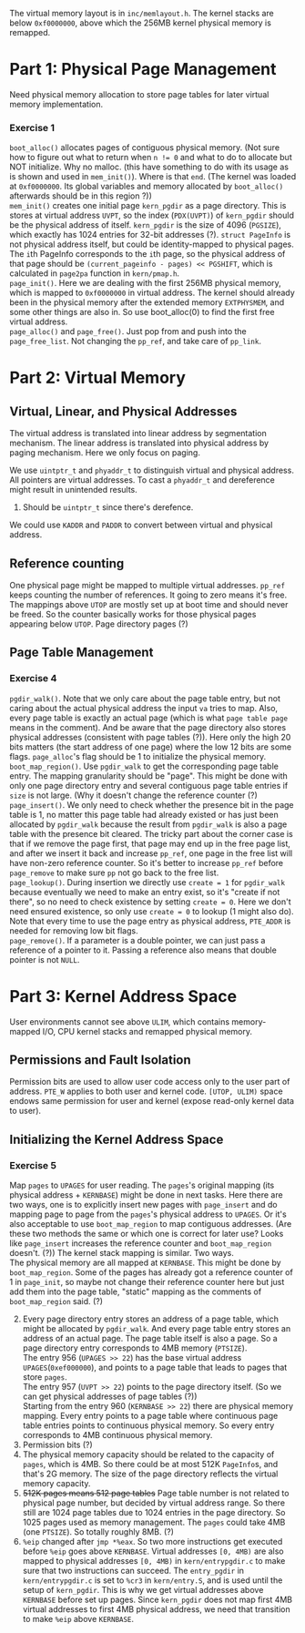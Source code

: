 The virtual memory layout is in `inc/memlayout.h`. The kernel stacks are below `0xf0000000`, above which the 256MB kernel physical memory is remapped.

# Part 1: Physical Page Management
Need physical memory allocation to store page tables for later virtual memory implementation.

### Exercise 1
`boot_alloc()` allocates pages of contiguous physical memory. (Not sure how to figure out what to return when `n != 0` and what to do to allocate but NOT initialize. Why no malloc. (this have something to do with its usage as is shown and used in `mem_init()`). Where is that `end`. (The kernel was loaded at `0xf0000000`. Its global variables and memory allocated by `boot_alloc()` afterwards should be in this region ?))\
`mem_init()` creates one initial page `kern_pgdir` as a page directory. This is stores at virtual address `UVPT`, so the index (`PDX(UVPT)`) of `kern_pgdir` should be the physical address of itself. `kern_pgdir` is the size of 4096 (`PGSIZE`), which exactly has 1024 entries for 32-bit addresses (?). `struct PageInfo` is not physical address itself, but could be identity-mapped to physical pages. The `i`th PageInfo corresponds to the `i`th page, so the physical address of that page should be `(current_pageinfo - pages) << PGSHIFT`, which is calculated in `page2pa` function in `kern/pmap.h`.\
`page_init()`. Here we are dealing with the first 256MB physical memory, which is mapped to `0xf0000000` in virtual address. The kernel should already been in the physical memory after the extended memory `EXTPHYSMEM`, and some other things are also in. So use boot_alloc(0) to find the first free virtual address.\
`page_alloc()` and `page_free()`. Just pop from and push into the `page_free_list`. Not changing the `pp_ref`, and take care of `pp_link`.

# Part 2: Virtual Memory
## Virtual, Linear, and Physical Addresses
The virtual address is translated into linear address by segmentation mechanism. The linear address is translated into physical address by paging mechanism. Here we only focus on paging.

We use `uintptr_t` and `phyaddr_t` to distinguish virtual and physical address. All pointers are virtual addresses. To cast a `phyaddr_t` and dereference might result in unintended results.
1. Should be `uintptr_t` since there's derefence.

We could use `KADDR` and `PADDR` to convert between virtual and physical address. 

## Reference counting
One physical page might be mapped to multiple virtual addresses. `pp_ref` keeps counting the number of references. It going to zero means it's free. The mappings above `UTOP` are mostly set up at boot time and should never be freed. So the counter basically works for those physical pages appearing below `UTOP`. Page directory pages (?)

## Page Table Management
### Exercise 4
`pgdir_walk()`. Note that we only care about the page table entry, but not caring about the actual physical address the input `va` tries to map. Also, every page table is exactly an actual page (which is what `page table page` means in the comment). And be aware that the page directory also stores physical addresses (consistent with page tables (?)). Here only the high 20 bits matters (the start address of one page) where the low 12 bits are some flags. `page_alloc`'s flag should be 1 to initialize the physical memory.\
`boot_map_region()`. Use `pgdir_walk` to get the corresponding page table entry. The mapping granularity should be "page". This might be done with only one page directory entry and several contiguous page table entries if `size` is not large. (Why it doesn't change the reference counter (?)\
`page_insert()`. We only need to check whether the presence bit in the page table is 1, no matter this page table had already existed or has just been allocated by `pgdir_walk` because the result from `pgdir_walk` is also a page table with the presence bit cleared. The tricky part about the corner case is that if we remove the page first, that page may end up in the free page list, and after we insert it back and increase `pp_ref`, one page in the free list will have non-zero reference counter. So it's better to increase `pp_ref` before `page_remove` to make sure `pp` not go back to the free list.\
`page_lookup()`. During insertion we directly use `create = 1` for `pgdir_walk` because eventually we need to make an entry exist, so it's "create if not there", so no need to check existence by setting `create = 0`. Here we don't need ensured existence, so only use `create = 0` to lookup (1 might also do). Note that every time to use the page entry as physical address, `PTE_ADDR` is needed for removing low bit flags.\
`page_remove()`. If a parameter is a double pointer, we can just pass a reference of a pointer to it. Passing a reference also means that double pointer is not `NULL`.

# Part 3: Kernel Address Space
User environments cannot see above `ULIM`, which contains memory-mapped I/O, CPU kernel stacks and remapped physical memory.

## Permissions and Fault Isolation
Permission bits are used to allow user code access only to the user part of address. `PTE_W` applies to both user and kernel code. `[UTOP, ULIM)` space endows same permission for user and kernel (expose read-only kernel data to user).

## Initializing the Kernel Address Space
### Exercise 5
Map `pages` to `UPAGES` for user reading. The `pages`'s original mapping (its physical address + `KERNBASE`) might be done in next tasks. Here there are two ways, one is to explicitly insert new pages with `page_insert` and do mapping page to page from the `pages`'s physical address to `UPAGES`. Or it's also acceptable to use `boot_map_region` to map contiguous addresses. (Are these two methods the same or which one is correct for later use? Looks like `page_insert` increases the reference counter and `boot_map_region` doesn't. (?)) The kernel stack mapping is similar. Two ways. \
The physical memory are all mapped at `KERNBASE`. This might be done by `boot_map_region`. Some of the pages has already got a reference counter of 1 in `page_init`, so maybe not change their reference counter here but just add them into the page table, "static" mapping as the comments of `boot_map_region` said. (?)

2. Every page directory entry stores an address of a page table, which might be allocated by `pgdir_walk`. And every page table entry stores an address of an actual page. The page table itself is also a page. So a page directory entry corresponds to 4MB memory (`PTSIZE`). \
The entry 956 (`UPAGES >> 22`) has the base virtual address `UPAGES`(`0xef000000`), and points to a page table that leads to pages that store `pages`. \
The entry 957 (`UVPT >> 22`) points to the page directory itself. (So we can get physical addresses of page tables (?))\
Starting from the entry 960 (`KERNBASE >> 22`) there are physical memory mapping. Every entry points to a page table where continuous page table entries points to continuous physical memory. So every entry corresponds to 4MB continuous physical memory.
3. Permission bits (?)
4. The physical memory capacity should be related to the capacity of `pages`, which is 4MB. So there could be at most 512K `PageInfo`s, and that's 2G memory. The size of the page directory reflects the virtual memory capacity.
5. ~~512K pages means 512 page tables~~ Page table number is not related to physical page number, but decided by virtual address range. So there still are 1024 page tables due to 1024 entries in the page directory. So 1025 pages used as memory management. The `pages` could take 4MB (one `PTSIZE`). So totally roughly 8MB. (?)
6. `%eip` changed after `jmp *%eax`. So two more instructions get executed before `%eip` goes above `KERNBASE`. Virtual addresses `[0, 4MB)` are also mapped to physical addresses `[0, 4MB)` in `kern/entrypgdir.c` to make sure that two instructions can succeed. The `entry_pgdir` in `kern/entrypgdir.c` is set to `%cr3` in `kern/entry.S`, and is used until the setup of `kern_pgdir`. This is why we get virtual addresses above `KERNBASE` before set up pages. Since `kern_pgdir` does not map first 4MB virtual addresses to first 4MB physical address, we need that transition to make `%eip` above `KERNBASE`.